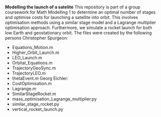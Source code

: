**Modelling the launch of a satelite** 
This repository is part of a group coursework for Math Modelling 1 to determine an optimal number of stages and
optimise costs for launching a satellite into orbit.
This involves optimisation methods using a similar stage model and a Lagrange multiplier optimisation approach.
Furthermore, we simulate a rocket launch for both low Earth and geostationary orbit.
The files were created by the following persons
Christopher Spurgeon:
- Equations_Motion.m
- Higher_Orbit_Launch.m
- LEO_Launch.m
- Orbital_Equations.m
- TrajectoryGeoSync.m
- TrajectoryLEO.m
- thetaEvent.m
Georg Eichler:
- CostOptimisation.m
- Lagrange.m
- SimilarStageRocket.m
- mass_optimisation_Lagrange_multiplier.py
- similar_stage_rocket.py
- vertical_rocket_launch.py
